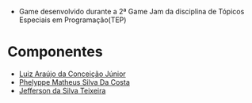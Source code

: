 - Game desenvolvido durante a 2ª Game Jam da disciplina de Tópicos Especiais em Programação(TEP)
# Componentes
- [Luiz Araújo da Conceição Júnior](https://github.com/lacj2000)
- [Phelyppe Matheus Silva Da Costa](https://github.com/phelyppe-matheus)
- [Jefferson da Silva Teixeira](https://github.com/jeffteixeira)
